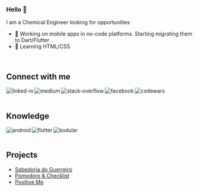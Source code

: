 ### Hello 👋
I am a Chemical Engineer looking for opportunities

- 🔭 Working on mobile apps in no-code platforms. Starting migrating them to Dart/Flutter
- 🌱 Learning HTML/CSS

<br>

## Connect with me

[<img align="left" alt="linked-in" src="https://img.shields.io/badge/linkedin-%230077B5.svg?&style=for-the-badge&logo=linkedin&logoColor=white" />](https://www.linkedin.com/in/luiz-renato-steola-3596a5b8/)
[<img align="left" alt="medium" src="https://img.shields.io/badge/medium-%2312100E.svg?&style=for-the-badge&logo=medium&logoColor=white" />](https://medium.com/@lrsteola)
[<img align="left" alt="stack-overflow" src="https://img.shields.io/badge/stack%20overflow-FE7A16?logo=stack-overflow&logoColor=white&style=for-the-badge" />](https://stackoverflow.com/users/12095795/lr-s)
[<img align="left" alt="facebook" src="https://img.shields.io/badge/facebook-%231877F2.svg?&style=for-the-badge&logo=facebook&logoColor=white" />](https://www.facebook.com/luizsteola)
[<img align="left" alt="codewars" src="https://www.codewars.com/users/LuizSteola/badges/micro" />](https://www.codewars.com/users/LuizSteola)

<br>
<br>

## Knowledge

<img align="left" alt="android" src="https://img.shields.io/badge/Android-3DDC84?logo=android&logoColor=white&style=for-the-badge" />
<img align="left" alt="flutter" src="https://img.shields.io/badge/Flutter-02569B?logo=flutter&logoColor=blue&style=for-the-badge" />
<img align="left" alt="kodular" src="https://img.shields.io/badge/-KODULAR-blueviolet?style=for-the-badge&logo" />

<br>
<br>

## Projects
<!-- PROJECTS-LIST:START -->
 - [Sabedoria do Guerreiro](https://play.google.com/store/apps/details?id=com.appybuilder.lrsteola.Bushido&hl=pt_BR&gl=US)
 - [Pomodoro & Checklist](https://play.google.com/store/apps/details?id=com.lsappsstudio.lrsteola.Pomodoroandchecklist&hl=pt_BR&gl=US)
 - [Positive Me](https://play.google.com/store/apps/details?id=com.lsappsstudio.lrsteola.PositiveMe&hl=pt_BR&gl=US)
<!-- PROJECTS-LIST:END -->
